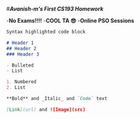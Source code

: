 #_**Avanish-m's First CS193 Homework**_

-**No Exams!!!!**
-**COOL TA 😎**
-**Online PSO Sessions**

```markdown
Syntax highlighted code block

# Header 1
## Header 2
### Header 3

- Bulleted
- List

1. Numbered
2. List

**Bold** and _Italic_ and `Code` text

[Link](url) and ![Image](src)
```

